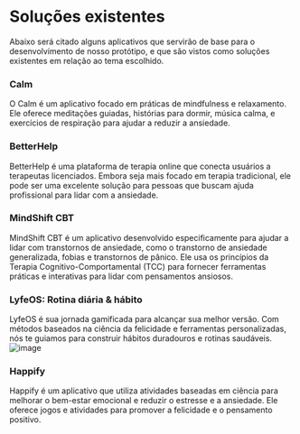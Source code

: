 # Soluções existentes
Abaixo será citado alguns aplicativos que servirão de base para o desenvolvimento de nosso protótipo, e que são vistos como soluções existentes em relação ao tema escolhido.
### Calm
O Calm é um aplicativo focado em práticas de mindfulness e relaxamento. Ele oferece meditações guiadas, histórias para dormir, música calma, e exercícios de respiração para ajudar a reduzir a ansiedade.

### BetterHelp
BetterHelp é uma plataforma de terapia online que conecta usuários a terapeutas licenciados. Embora seja mais focado em terapia tradicional, ele pode ser uma excelente solução para pessoas que buscam ajuda profissional para lidar com a ansiedade.

### MindShift CBT
MindShift CBT é um aplicativo desenvolvido especificamente para ajudar a lidar com transtornos de ansiedade, como o transtorno de ansiedade generalizada, fobias e transtornos de pânico. Ele usa os princípios da Terapia Cognitivo-Comportamental (TCC) para fornecer ferramentas práticas e interativas para lidar com pensamentos ansiosos.

### LyfeOS: Rotina diária & hábito
LyfeOS é sua jornada gamificada para alcançar sua melhor versão. Com métodos baseados na ciência da felicidade e ferramentas personalizadas, nós te guiamos para construir hábitos duradouros e rotinas saudáveis.
![image](https://github.com/user-attachments/assets/b6ba729e-8618-4661-9e2b-1712e4a96b20)

### Happify
Happify é um aplicativo que utiliza atividades baseadas em ciência para melhorar o bem-estar emocional e reduzir o estresse e a ansiedade. Ele oferece jogos e atividades para promover a felicidade e o pensamento positivo.
